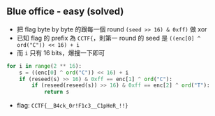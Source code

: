 ## Blue office - easy (solved)

* 把 flag byte by byte 的跟每一個 round `(seed >> 16) & 0xff)` 做 xor
* 已知 flag 的 prefix 為 `CCTF{`，則第一 round 的 seed 是 `((enc[0] ^ ord("C")) << 16) + i`
* 而 `i` 只有 16 bits，爆搜一下即可
```python
for i in range(2 ** 16):
    s = ((enc[0] ^ ord("C")) << 16) + i
    if (reseed(s) >> 16) & 0xff == enc[1] ^ ord("C"):
        if (reseed(reseed(s)) >> 16) & 0xff == enc[2] ^ ord("T"):
            return s
```
* flag: `CCTF{__B4ck_0r!F1c3__C1pHeR_!!}`
